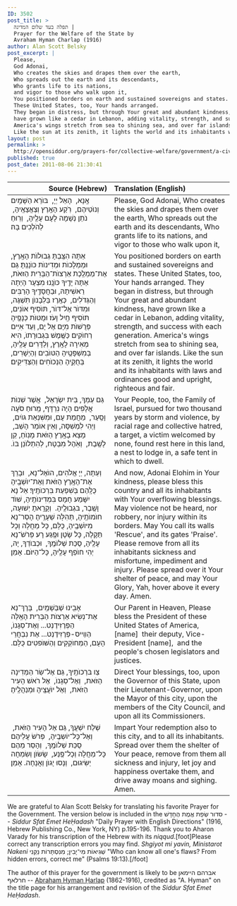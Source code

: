 ```yaml
---
ID: 3502
post_title: >
  תפלה בעד שלום המדינה |
  Prayer for the Welfare of the State by
  Avraham Hyman Charlap (1916)
author: Alan Scott Belsky
post_excerpt: |
  Please,
  God Adonai,
  Who creates the skies and drapes them over the earth,
  Who spreads out the earth and its descendants,
  Who grants life to its nations,
  and vigor to those who walk upon it,
  You positioned borders on earth and sustained sovereigns and states.
  These United States, too, Your hands arranged.
  They began in distress, but through Your great and abundant kindness,
  have grown like a cedar in Lebanon, adding vitality, strength, and success with each generation.
  America's wings stretch from sea to shining sea, and over far islands.
  Like the sun at its zenith, it lights the world and its inhabitants with laws and ordinances good and upright, righteous and fair.
layout: post
permalink: >
  http://opensiddur.org/prayers-for/collective-welfare/government/a-civic-minded-prayer-for-the-government-translated-by-alan-scott-belsky/
published: true
post_date: 2011-08-06 21:30:41
---
```

<table style="margin-left: auto;margin-right: auto;" class="draggable">
<thead><tr><th id="x" style="text-align: right;">Source (Hebrew)</th><th style="text-align: left;">Translation (English)</th></tr></thead>
<tbody>
<tr>
<td style="vertical-align:top;" width="46%">
<div class="liturgy"><span lang="he">
אָֽנָא, ‏
הָאֵל יְיָ, ‏
בּוֺרֵא הַשָּׁמַֽיִם וְנוֺטֵיהֶם, ‏
רֹֽקַע הָאָֽרֶץ וְצֶאֱצָאֶֽיהָ, ‏
נֹתֵן נְשָׁמָה לָעָם עָלֶֽיהָ, ‏
וְרֽוּחַ לַהֹלְכִים בָּהּ׃
</span></div></td>
 
<td style="vertical-align:top;" width="53%"><div class="english">
Please,
God Adonai,
Who creates the skies and drapes them over the earth,
Who spreads out the earth and its descendants,
Who grants life to its nations,
and vigor to those who walk upon it,
</td>
</tr>
<tr>
<td style="vertical-align:top;" width="46%">
<div class="liturgy"><span lang="he">
אַתָּה הִצַּֽבְתָּ גְבוּלוֺת הָאָֽרֶץ, וּמַמְלָכוֺת וּמְדִינוֺת כּוֺנָנְֽתָּ׃ 
גַּם אֶת־מַמְלֶֽכֶת אַרְצוֺת־הַבְּרִית הַזּאֹת, אַתָּה יָדֶֽיךָ כּוֺנָֽנוּ׃ 
מִצְעָר הָיְתָה רֵאשִׁיתָהּ, וּבַחֲסָדֶֽיךָ הָרַבִּים וְהַגְּדֺלִים, ‏
כְּאֶֽרֶז בַּלְּבָנוֺן תִּשְׁגֶּה, וּמִדּוֺר אֶל־דּוֺר,  תּוֺסִיף אוֺנִים, תּוֺסִיף חַֽיִל וָעֹז׃ 
וּמֻטּוֺת כְּנָפֶֽיהָ פְּרֻשׁוֺת מִיָּם אֶל יָם, וְעַד אִיִּים רְחוֺקִים׃ 
כַּשֶּֽׁמֶשׁ בִּגְבוּרָתוֺ, הִיא מְאִירָה לָאָֽרֶץ, וְלַדָּרִים עָלֶֽיהָ, בְּמִשְׁפָּטֶֽיהָ הַטּוֺבִים וְהַיְשָׁרִים, בְּחֻקֶּֽיהָ הַנְּכוֺחִים וְהַצַּדִּיקִים׃
</span></div></td>
 
<td style="vertical-align:top;" width="53%"><div class="english">
You positioned borders on earth and sustained sovereigns and states.
These United States, too, Your hands arranged.
They began in distress, but through Your great and abundant kindness,
have grown like a cedar in Lebanon, adding vitality, strength, and success with each generation.
America's wings stretch from sea to shining sea, and over far islands.
Like the sun at its zenith, it lights the world and its inhabitants with laws and ordinances good and upright, righteous and fair.
</td>
</tr>
<tr>
<td style="vertical-align:top;" width="46%">
<div class="liturgy"><span lang="he">
גַּם עַמְּךָ, בֵּית יִשְׂרָאֵל, ‏
אֲשֶׁר שְׁנוֺת אֲלָפִים הָיָה נִרְדָּף, מֵֽרוּחַ סֹעָה וָסַֽעַר, ‏
מֵחֲמַת עָם, וּמִשִּׁנְאַת גּוֺיִם, ‏
וַיְהִי לִמְשִׁסָּה, וְאֵין אוֺמֵר הָשֵׁב, ‏
מָצָא בָאָֽרֶץ הַזֹּאת מָנֽוֺחַ, קֵן לָשֶֽׁבֶת, ‏
וְאֹֽהֶל מִבְטָח, לְהִתְלוֺנֵן בּוֺ.‏
</span></div></td>
 
<td style="vertical-align:top;" width="53%"><div class="english">
Your People, too, the Family of Israel,
pursued for two thousand years by storm and violence,
by racial rage and collective hatred,
a target, a victim welcomed by none,
found rest here in this land,
a nest to lodge in, a safe tent in which to dwell.
</td>
</tr>
<tr>
<td style="vertical-align:top;" width="46%">
<div class="liturgy"><span lang="he">
וְעַתָּה, יְיָ אֱלֹהִים, הוֺאֶל־נָא, ‏
וּבָרֵךְ אֶת־הָאָֽרֶץ הַזֹּאת וְאֶת־יוֺשְׁבֶֽיהָ כֻּלָּֽהַם בְּשִׁפְעַת בִּרְכוֺתֶֽיךָ׃ 
אַל נָא יִשָּׁמַע חָמָס בִּמְדִינוֺתֶֽיהָ, שׁוֺד וָשֶֽׁבֶר, בּגְבוּלֶֽיהָ. ‏
וְקָרָֽאתָ יְשׁוּעָה, חוֺמוֺתֶֽיהָ, תְּהִלָּה שְׁעָרֶֽיהָ׃ 
הָסֵר־נָא מִיּוֺשְׁבֶֽיהָ, כֻּלָּם, כָּל מַחֲלָה וְכָל תַּקָלָה, כָּל שָׂטָן וּפֶֽגַע רָע׃ 
פְּרֹשׂ־נָא עָלֶֽיהָ, סֻכַּת שְׁלוֺמֶֽךָ, ‏
וּכְבוֺדְךָ, יָהּ, יְהִי חוֺפֵף עָלֶֽיהָ, כָּל־הַיּוֺם. אָמֵן׃
</span></div></td>
 
<td style="vertical-align:top;" width="53%"><div class="english">
And now, Adonai Elohim in Your kindness,
please bless this country and all its inhabitants with Your overflowing blessings.
May violence not be heard, nor robbery, nor injury within its borders.
May You call its walls 'Rescue', and its gates 'Praise'.
Please remove from all its inhabitants sickness and misfortune, impediment and injury.
Please spread over it Your shelter of peace,
and may Your Glory, Yah, hover above it every day. Amen.
</td>
</tr>
<tr>
<td style="vertical-align:top;" width="46%">
<div class="liturgy"><span lang="he">
אָבִֽינוּ שֶׁבַּשָׁמַֽיִם, ‏
בָּרֶךְ־נָא אֶת־נְשִׂיא אַרְצוֺת הַבְּרִית הָאֵֽלֶּה 
הַפְּרֶזִידֶנְט...‏
וְאֶת־סְגָנוֺ, הַװַײס-פְּרֶזִידֶנְט...‏
אֶת נִבְחֲרֵי הָעָם, הַמְּחוֺקְקִים וְהַשּׁוֺפטִים כֻּלָּם.‏
</span></div></td>
 
<td style="vertical-align:top;" width="53%"><div class="english">
Our Parent in Heaven,
Please bless the President of these United States of America, 
[name]&nbsp;
their deputy, Vice-President [name],&nbsp;
and the people's chosen legislators and justices.
</td>
</tr>
<tr>
<td style="vertical-align:top;" width="46%">
<div class="liturgy"><span lang="he">
צַו בּרְכוֺתֶֽיךָ, גַּם אֶל־שַׂר הַמְּדִינָה הַזֹּאת, ‏
וְאֶל־סְגָנוֺ, ‏
אֶל רֹאשׁ הָעִיר הַזֹּאת, ‏
וְאֶל יוֺעֲצֶֽיהָ 
וּמְנַהֲלֶֽיהָ׃
</span></div></td>
 
<td style="vertical-align:top;" width="53%"><div class="english">
Direct Your blessings, too, upon the Governor of this State,
upon their Lieutenant-Governor,
upon the Mayor of this city,
upon the members of the City Council,
and upon all its Commissioners.
</td>
</tr>
<tr>
<td style="vertical-align:top;" width="46%">
<div class="liturgy"><span lang="he">
שְׁלַח יִשְׁעֲךָ, גַּם אֶל הָעִיר הַזֹּאת, ‏
וְאֶל־כָּל־יוֹשְבֶֽיהָ, ‏
פְּרֹשׂ עֲלֵיהֶם סֻכַּת שְׁלוֺמֶֽךָ, ‏
וְהָסֵר מֵהֶם כָּל־מַחֲלָה וְכָל־פֶּֽנַע, ‏
שָׂשׂוֺן וְשִׂמְחָה יַשִּׂיגוּם, ‏
וְנָסוּ יָגוֺן וַאֲנָחָה. אָמֵן׃
</span></div></td>
 
<td style="vertical-align:top;" width="53%"><div class="english">
Impart Your redemption also to this city,
and to all its inhabitants.
Spread over them the shelter of Your peace,
remove from them all sickness and injury,
let joy and happiness overtake them,
and drive away moans and sighing.
Amen.
</td>
</tr>
</tbody></tbody></table>

We are grateful to Alan Scott Belsky for translating his favorite Prayer for the Government. The version below is included in the <span lang="he" class="hebrew">סדור שְׂפַת אֱמֶת הֶחָדָשׁ</span> -- <em>Siddur Sfat Emet HeḤadash</em> "Daily Prayer with English Directions" (1916, Hebrew Publishing Co., New York, NY) p.195-196. Thank you to Aharon Varady for his transcription of the Hebrew with its <em>niqqud</em>.[foot]Please correct any transcription errors you may find. <em>Shgiyot mi yavin, Ministarot Nakeni</em> <span lang="he" class="hebrew">שְׁגִיאוֹת מִי־יָבִין; מִנִּסְתָּרוֹת נַקֵּנִי</span> "Who can know all one's flaws? From hidden errors, correct me" (Psalms 19:13).[/foot]

The author of this prayer for the government is likely to be <span lang="he" class="hebrew">אברהם היימאן חרלאףּ</span> -- <a href="http://www.worldcat.org/identities/lccn-no2003-17448">Abraham Hyman Ḥarlap</a> (1862-1916), credited as "A. Hyman" on the title page for his arrangement and revision of the <em>Siddur Sfat Emet HeḤadash</em>.